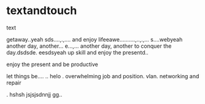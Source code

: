 # textandtouch
text

getaway..yeah
sds....,.,....
and enjoy lifeeawe..........,..,.,...
s....webyeah
another day, another...
e...,...
another day, another to conquer the day.dsdsde.
eesdsyeah
up skill and enjoy the presentd..

enjoy the present and be productive 

let things be....
..
helo
. overwhelming job and position. vlan. networking and repair

.
hshsh
jsjsjsdnnjj
gg..
